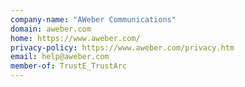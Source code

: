 ```yaml
---
company-name: "AWeber Communications"
domain: aweber.com
home: https://www.aweber.com/
privacy-policy: https://www.aweber.com/privacy.htm
email: help@aweber.com
member-of: TrustE_TrustArc
---
```




